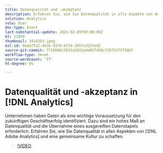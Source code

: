 ```yaml
---
title: Datenqualität und -akzeptanz
description: Erfahren Sie, wie Sie Datenqualität in alle Aspekte von Adobe Analytics integrieren und eine gemeinsame Kultur dafür schaffen können.
solution: Analytics
role: User
doc-type: Event
last-substantial-update: 2023-02-09T00:00:00Z
kt: 11850
thumbnail: 3414203.jpeg
exl-id: 0ede7fa2-d61b-4376-b734-3057cd15fed2
source-git-commit: 7f16686c5832a2815e4a85fd38cf35752757586f
workflow-type: tm+mt
source-wordcount: '77'
ht-degree: 0%

---
```


# Datenqualität und -akzeptanz in [!DNL Analytics]

Unternehmen haben Daten als eine wichtige Voraussetzung für den zukünftigen Geschäftserfolg identifiziert. Dazu sind ein hohes Maß an Datenqualität und die Übernahme eines ausgereiften Datenstapels erforderlich. Erfahren Sie, wie Sie Datenqualität in allen Aspekten von [!DNL Adobe Analytics] und eine gemeinsame Kultur zu schaffen.

>[!VIDEO](https://video.tv.adobe.com/v/3414203/?quality=12&learn=on)
